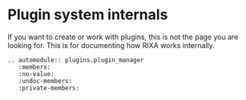 # Plugin system internals

If you want to create or work with plugins, this is not the page you are looking for.
This is for documenting how RIXA works internally.

```{eval-rst}  
.. automodule:: plugins.plugin_manager
   :members:
   :no-value:
   :undoc-members:
   :private-members:
```


